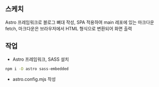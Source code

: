 ---
---

## 스케치

Astro 프레임워크로 블로그 뼈대 작성, SPA 적용하여 main 레포에 있는 마크다운 fetch, 마크다운은 브라우저에서 HTML 형식으로 변환되어 화면 출력

## 작업

- Astro 프레임워크, SASS 설치
```bash
npm i -D astro sass-embedded
```

- astro.config.mjs 작성
